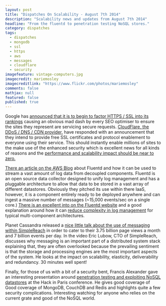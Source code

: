```yaml
---
layout: post
title: "Dispatches On Scalability - August 7th 2014"
description: "Scalability news and updates from August 7th 2014"
headline: "From the fluentd to penetration testing NoSQL stores."
category: dispatches
tags: 
  - dispatches
  - mongodb
  - ssl
  - https
  - aws
  - messages
  - cloudflare
  - security
imagefeature: vintage-computers.jpg
imagecredit: mariemosley
imagecreditlink: "https://www.flickr.com/photos/mariemosley"
comments: false
mathjax: null
featured: false
published: true
---
```


Google has [announced that it is to begin to factor HTTPS / SSL into its rankings](http://googleonlinesecurity.blogspot.co.uk/2014/08/https-as-ranking-signal_6.html) causing an obvious mad dash by every SEO optimiser to ensure the sites they represent are servicing secure requests. [CloudFlare, the DDoS / DNS / CDN provider,](http://blog.cloudflare.com/google-now-factoring-https-support-into-ranking-cloudflare-on-track-to-make-it-free-and-easy) have responded with an announcement that they intend to provide free SSL certificates and protocol enablement to everyone using their service. This should instantly enable millions of sites to the make use of the enhanced security which is excellent news for all kinds of reasons and the [performance and scalability impact should be near to zero.](https://www.imperialviolet.org/2010/06/25/overclocking-ssl.html)

[There an article on the AWS Blog](https://aws.amazon.com/blogs/aws/all-your-data-fluentd/) about Fluentd and how it can be used to stream a vast amount of log data from decoupled components. Fluentd is an open source data collector designed to unify log management and has a pluggable architecture to allow that data to be stored in a vast array of different datastores. Obviously they pitched its use within there IaaS, however, it is a component entirely ready to be deployed anywhere and can ingest a massive number of messages (~15,000 events/sec on a single core.) [There is an excellent into on the Fluentd website](http://www.fluentd.org/architecture) and a good explanation around how it can [reduce complexity in log management](http://www.fluentd.org/blog/unified-logging-layer) for  typical multi-component architectures.

Planet Cassandra released a [nice little talk about the use of messaging within SimpleReach](http://youtu.be/jFrC1rHZEcM) in order to cater to their 3.75 billion page views a month and 7 billion events per day. In the video Eric Lubow, CTO of SimpleReach, discusses why messaging is an important part of a distributed system stack explaining that, they are often overlooked because the prevailing sentiment is that the storage and processing engines are the most important aspects of the system. He looks at the impact on scalability, elasticity, deliverability and redundancy. 30 minutes well spent!

Finally, for those of us with a bit of a security bent, Francis Alexander gave an interesting presentation around [penetration testing and exploiting NoSQL datastores](http://youtu.be/WWAdMqr_vAg) at the Hack in Paris conference. He gives good coverage of Good coverage of MongoDB, CouchDB and Redis and highlights quite a few security complications. Interesting watching for anyone who relies on the current grate and good of the NoSQL world.